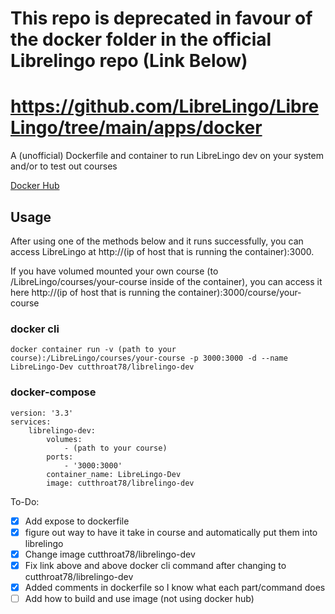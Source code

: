 # This repo is deprecated in favour of the docker folder in the official Librelingo repo (Link Below)
# https://github.com/LibreLingo/LibreLingo/tree/main/apps/docker
A (unofficial) Dockerfile and container to run LibreLingo dev on your system and/or to test out courses

[Docker Hub](https://hub.docker.com/r/cutthroat78/librelingo-dev)

## Usage
After using one of the methods below and it runs successfully, you can access LibreLingo at http://(ip of host that is running the container):3000.

If you have volumed mounted your own course (to /LibreLingo/courses/your-course inside of the container), you can access it here http://(ip of host that is running the container):3000/course/your-course
### docker cli
```
docker container run -v (path to your course):/LibreLingo/courses/your-course -p 3000:3000 -d --name LibreLingo-Dev cutthroat78/librelingo-dev
```
### docker-compose
```
version: '3.3'
services:
    librelingo-dev:
        volumes:
            - (path to your course)
        ports:
            - '3000:3000'
        container_name: LibreLingo-Dev
        image: cutthroat78/librelingo-dev
```

To-Do:

- [x] Add expose to dockerfile
- [x] figure out way to have it take in course and automatically put them into librelingo
- [x] Change image cutthroat78/librelingo-dev
- [x] Fix link above and above docker cli command after changing to cutthroat78/librelingo-dev
- [x] Added comments in dockerfile so I know what each part/command does
- [ ] Add how to build and use image (not using docker hub)
